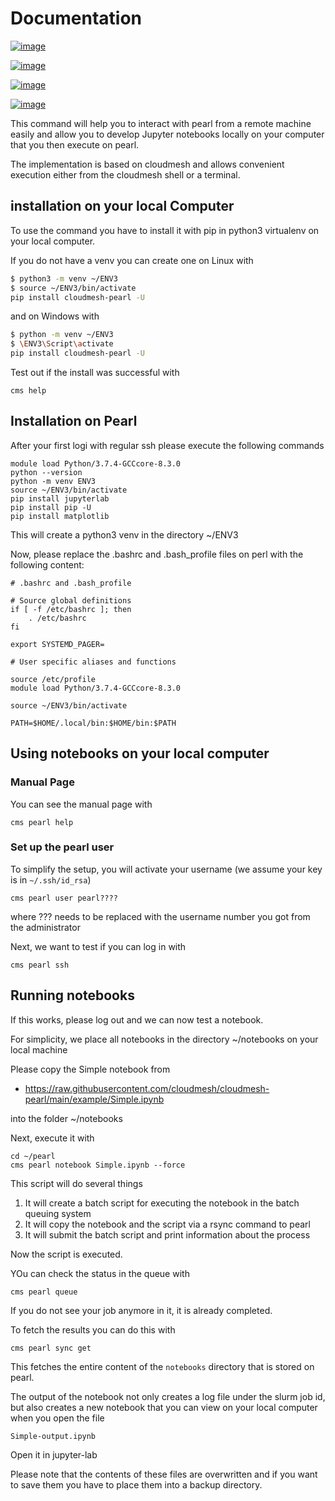 Documentation
=============


[![image](https://img.shields.io/travis/TankerHQ/cloudmesh-pearl.svg?branch=main)](https://travis-ci.org/TankerHQ/cloudmesn-pearl)

[![image](https://img.shields.io/pypi/pyversions/cloudmesh-pearl.svg)](https://pypi.org/project/cloudmesh-pearl)

[![image](https://img.shields.io/pypi/v/cloudmesh-pearl.svg)](https://pypi.org/project/cloudmesh-pearl/)

[![image](https://img.shields.io/github/license/TankerHQ/python-cloudmesh-pearl.svg)](https://github.com/TankerHQ/python-cloudmesh-pearl/blob/main/LICENSE)

This command will help you to interact with pearl from a remote machine easily and allow you to develop Jupyter 
notebooks locally on your computer that you then execute on pearl.

The implementation is based on cloudmesh and allows convenient execution either from the cloudmesh shell or a terminal.

## installation on your local Computer

To use the command you have to install it with pip in python3 virtualenv on your local computer.

If you do not have a venv you can create one on Linux with

```bash
$ python3 -m venv ~/ENV3
$ source ~/ENV3/bin/activate 
pip install cloudmesh-pearl -U
```

and on Windows with 

```bash
$ python -m venv ~/ENV3
$ \ENV3\Script\activate 
pip install cloudmesh-pearl -U
```

Test out if the install was successful with 

```
cms help
```

## Installation on Pearl

After your first logi with regular ssh please execute the following commands

```
module load Python/3.7.4-GCCcore-8.3.0
python --version
python -m venv ENV3
source ~/ENV3/bin/activate
pip install jupyterlab
pip install pip -U
pip install matplotlib
```

This will create a python3 venv in the directory ~/ENV3

Now, please replace the .bashrc and .bash_profile files on perl with the following content:

```
# .bashrc and .bash_profile

# Source global definitions
if [ -f /etc/bashrc ]; then
	. /etc/bashrc
fi

export SYSTEMD_PAGER=

# User specific aliases and functions

source /etc/profile
module load Python/3.7.4-GCCcore-8.3.0

source ~/ENV3/bin/activate

PATH=$HOME/.local/bin:$HOME/bin:$PATH
```

## Using notebooks on your local computer

### Manual Page

You can see the manual page with 

```
cms pearl help 
```

### Set up the pearl user

To simplify the setup, you will activate your username (we assume your key is in `~/.ssh/id_rsa`)

```
cms pearl user pearl????
```
where ??? needs to be replaced with the username number you got from the administrator

Next, we want to test if you can log in with 

```
cms pearl ssh
```

## Running notebooks

If this works, please log out and we can now test a notebook.

For simplicity, we place all notebooks in the directory ~/notebooks on your local machine

Please copy the Simple notebook from 

* <https://raw.githubusercontent.com/cloudmesh/cloudmesh-pearl/main/example/Simple.ipynb>

into the folder ~/notebooks

Next, execute it with 

```
cd ~/pearl
cms pearl notebook Simple.ipynb --force
```

This script will do several things

1. It will create a batch script for executing the notebook in the batch queuing system
2. It will copy the notebook and the script via a rsync command to pearl
3. It will submit the batch script and print information about the process

Now the script is executed.

YOu can check the status in the queue with 

```
cms pearl queue
```

If you do not see your job anymore in it, it is already completed.

To fetch the results you can do this with

```
cms pearl sync get
```
This fetches the entire content of the `notebooks` directory that is stored on pearl.

The output of the notebook not only creates a log file under the slurm job id, but also creates a new notebook 
that you can view on your local computer when you open the file

```
Simple-output.ipynb
```

Open it in jupyter-lab

Please note that the contents of these files are overwritten and if you want to save them you 
have to place them into a backup directory. 

